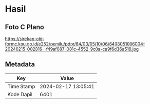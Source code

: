 # Hasil

## Foto C Plano

https://sirekap-obj-formc.kpu.go.id/e252/pemilu/pdpr/64/03/05/10/06/6403051006004-20240215-002816--f49af087-081c-4552-9c0a-ca9f6d36a519.jpg


## Metadata

| Key        | Value               |
| ---------- | ------------------- |
| Time Stamp | 2024-02-17 13:05:41 |
| Kode Dapil | 6401                |



